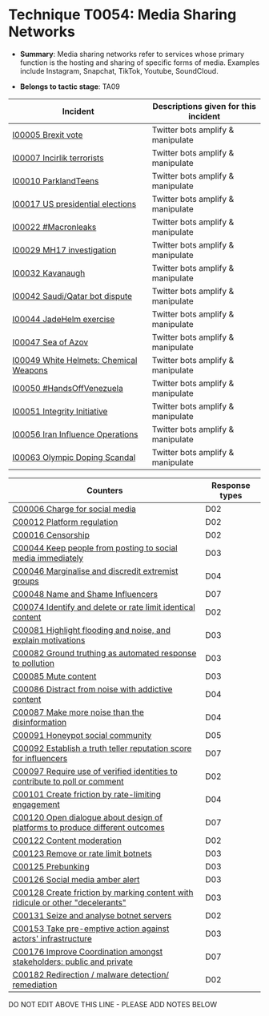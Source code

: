 # Technique T0054: Media Sharing Networks

* **Summary**: Media sharing networks refer to services whose primary function is the hosting and sharing of specific forms of media. Examples include Instagram, Snapchat, TikTok, Youtube, SoundCloud.

* **Belongs to tactic stage**: TA09


| Incident | Descriptions given for this incident |
| -------- | -------------------- |
| [I00005 Brexit vote](../generated_pages/incidents/I00005.md) | Twitter bots amplify & manipulate |
| [I00007 Incirlik terrorists](../generated_pages/incidents/I00007.md) | Twitter bots amplify & manipulate |
| [I00010 ParklandTeens](../generated_pages/incidents/I00010.md) | Twitter bots amplify & manipulate |
| [I00017 US presidential elections](../generated_pages/incidents/I00017.md) | Twitter bots amplify & manipulate |
| [I00022 #Macronleaks](../generated_pages/incidents/I00022.md) | Twitter bots amplify & manipulate |
| [I00029 MH17 investigation](../generated_pages/incidents/I00029.md) | Twitter bots amplify & manipulate |
| [I00032 Kavanaugh](../generated_pages/incidents/I00032.md) | Twitter bots amplify & manipulate |
| [I00042 Saudi/Qatar bot dispute](../generated_pages/incidents/I00042.md) | Twitter bots amplify & manipulate |
| [I00044 JadeHelm exercise](../generated_pages/incidents/I00044.md) | Twitter bots amplify & manipulate |
| [I00047 Sea of Azov](../generated_pages/incidents/I00047.md) | Twitter bots amplify & manipulate |
| [I00049 White Helmets: Chemical Weapons](../generated_pages/incidents/I00049.md) | Twitter bots amplify & manipulate |
| [I00050 #HandsOffVenezuela](../generated_pages/incidents/I00050.md) | Twitter bots amplify & manipulate |
| [I00051 Integrity Initiative](../generated_pages/incidents/I00051.md) | Twitter bots amplify & manipulate |
| [I00056 Iran Influence Operations](../generated_pages/incidents/I00056.md) | Twitter bots amplify & manipulate |
| [I00063 Olympic Doping Scandal](../generated_pages/incidents/I00063.md) | Twitter bots amplify & manipulate |



| Counters | Response types |
| -------- | -------------- |
| [C00006 Charge for social media](../generated_pages/counters/C00006.md) | D02 |
| [C00012 Platform regulation](../generated_pages/counters/C00012.md) | D02 |
| [C00016 Censorship](../generated_pages/counters/C00016.md) | D02 |
| [C00044 Keep people from posting to social media immediately](../generated_pages/counters/C00044.md) | D03 |
| [C00046 Marginalise and discredit extremist groups](../generated_pages/counters/C00046.md) | D04 |
| [C00048 Name and Shame Influencers](../generated_pages/counters/C00048.md) | D07 |
| [C00074 Identify and delete or rate limit identical content](../generated_pages/counters/C00074.md) | D02 |
| [C00081 Highlight flooding and noise, and explain motivations](../generated_pages/counters/C00081.md) | D03 |
| [C00082 Ground truthing as automated response to pollution](../generated_pages/counters/C00082.md) | D03 |
| [C00085 Mute content](../generated_pages/counters/C00085.md) | D03 |
| [C00086 Distract from noise with addictive content](../generated_pages/counters/C00086.md) | D04 |
| [C00087 Make more noise than the disinformation](../generated_pages/counters/C00087.md) | D04 |
| [C00091 Honeypot social community](../generated_pages/counters/C00091.md) | D05 |
| [C00092 Establish a truth teller reputation score for influencers](../generated_pages/counters/C00092.md) | D07 |
| [C00097 Require use of verified identities to contribute to poll or comment](../generated_pages/counters/C00097.md) | D02 |
| [C00101 Create friction by rate-limiting engagement](../generated_pages/counters/C00101.md) | D04 |
| [C00120 Open dialogue about design of platforms to produce different outcomes](../generated_pages/counters/C00120.md) | D07 |
| [C00122 Content moderation](../generated_pages/counters/C00122.md) | D02 |
| [C00123 Remove or rate limit botnets](../generated_pages/counters/C00123.md) | D03 |
| [C00125 Prebunking](../generated_pages/counters/C00125.md) | D03 |
| [C00126 Social media amber alert](../generated_pages/counters/C00126.md) | D03 |
| [C00128 Create friction by marking content with ridicule or other "decelerants"](../generated_pages/counters/C00128.md) | D03 |
| [C00131 Seize and analyse botnet servers](../generated_pages/counters/C00131.md) | D02 |
| [C00153 Take pre-emptive action against actors' infrastructure](../generated_pages/counters/C00153.md) | D03 |
| [C00176 Improve Coordination amongst stakeholders: public and private](../generated_pages/counters/C00176.md) | D07 |
| [C00182 Redirection / malware detection/ remediation](../generated_pages/counters/C00182.md) | D02 |


DO NOT EDIT ABOVE THIS LINE - PLEASE ADD NOTES BELOW